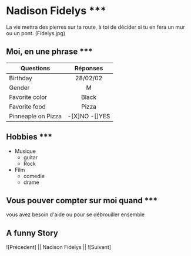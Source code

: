 # Nadison Fidelys ***
La vie mettra des pierres sur ta route, à toi de décider si tu en fera un mur ou un pont.
(Fidelys.jpg)

## Moi, en une phrase ***
| Questions|   Réponses    | 
|----------|:-------------:|
| Birthday |   28/02/02    | 
|  Gender  |      M        |
|Favorite color|   Black   |
|Favorite food |   Pizza   |
|Pinneaple on Pizza|-[X]NO -[]YES|

## Hobbies ***
* Musique 
  * guitar
  * Rock
* Film
  * comedie
  * drame

## Vous pouver compter sur moi quand ***
vous avez besoin d'aide ou pour se débrouiller ensemble 

## A funny Story 
![Précedent] || Nadison Fidelys || ![Suivant] 








